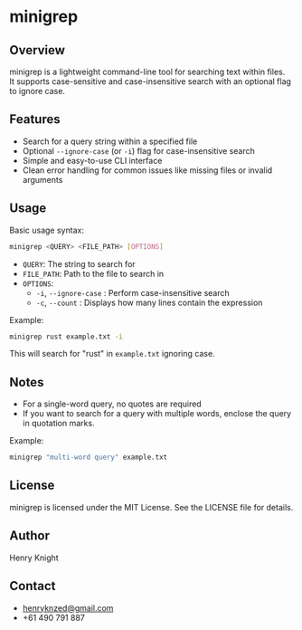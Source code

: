 # minigrep

## Overview
minigrep is a lightweight command-line tool for searching text within files.  
It supports case-sensitive and case-insensitive search with an optional flag to ignore case.

## Features
- Search for a query string within a specified file  
- Optional `--ignore-case` (or `-i`) flag for case-insensitive search  
- Simple and easy-to-use CLI interface  
- Clean error handling for common issues like missing files or invalid arguments

## Usage
Basic usage syntax:  
```sh
minigrep <QUERY> <FILE_PATH> [OPTIONS]
```

- `QUERY`: The string to search for  
- `FILE_PATH`: Path to the file to search in  
- `OPTIONS`:  
  - `-i`, `--ignore-case` : Perform case-insensitive search
  - `-c`, `--count` : Displays how many lines contain the expression

Example:  
```sh
minigrep rust example.txt -i
```

This will search for "rust" in `example.txt` ignoring case.

## Notes
 - For a single-word query, no quotes are required
 - If you want to search for a query with multiple words, enclose the query in quotation marks.

Example:
```sh
minigrep "multi-word query" example.txt
```

## License
minigrep is licensed under the MIT License. See the LICENSE file for details.

## Author
Henry Knight

## Contact
 - henryknzed@gmail.com
 - +61 490 791 887
